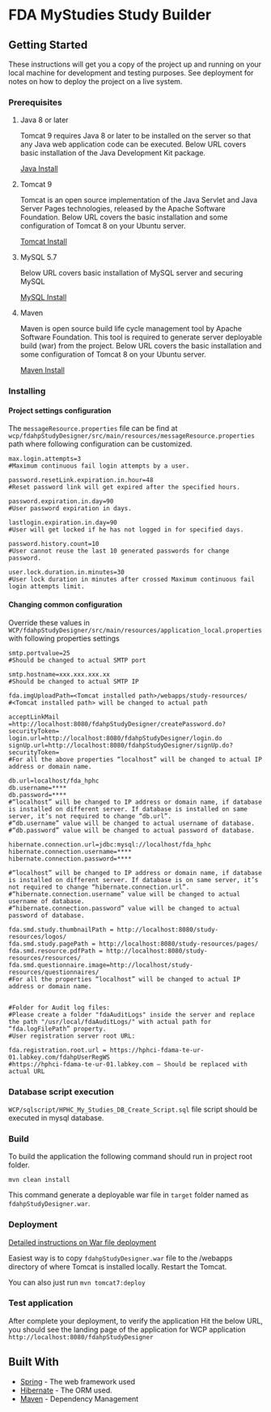 # FDA MyStudies Study Builder

## Getting Started
These instructions will get you a copy of the project up and running on your local machine for development and testing purposes. See deployment for notes on how to deploy the project on a live system.

### Prerequisites

1. Java 8 or later

    Tomcat 9 requires Java 8 or later to be installed on the server so that any Java web application code can be executed. Below URL covers basic installation of the Java Development Kit package.
        
    [Java Install](https://www.oracle.com/ca-en/java/technologies/javase-downloads.html)

2. Tomcat 9

    Tomcat is an open source implementation of the Java Servlet and Java Server Pages technologies, released by the Apache Software Foundation. Below URL covers the basic installation and some configuration of Tomcat 8 on your Ubuntu server.
    
    [Tomcat Install](https://tomcat.apache.org/download-90.cgi)

3. MySQL 5.7
 
    Below URL covers basic installation of MySQL server and securing MySQL
    
    [MySQL Install](https://dev.mysql.com/doc/mysql-installation-excerpt/5.7/en/)
4. Maven 

    Maven is open source build life cycle management tool by Apache Software Foundation. This tool is required to generate server deployable build (war) from the project. Below URL covers the basic installation and some configuration of Tomcat 8 on your Ubuntu server.
    
    [Maven Install](https://maven.apache.org/index.html)

### Installing

#### Project settings configuration
The `messageResource.properties` file can be find at `wcp/fdahpStudyDesigner/src/main/resources/messageResource.properties` path where following configuration can be customized. 

```properties
max.login.attempts=3                        
#Maximum continuous fail login attempts by a user.

password.resetLink.expiration.in.hour=48    
#Reset password link will get expired after the specified hours.

password.expiration.in.day=90               
#User password expiration in days.

lastlogin.expiration.in.day=90              
#User will get locked if he has not logged in for specified days.

password.history.count=10                   
#User cannot reuse the last 10 generated passwords for change password.

user.lock.duration.in.minutes=30            
#User lock duration in minutes after crossed Maximum continuous fail login attempts limit.
```
#### Changing common configuration 
Override these values in `WCP/fdahpStudyDesigner/src/main/resources/application_local.properties` with following properties settings

```properties
smtp.portvalue=25               
#Should be changed to actual SMTP port

smtp.hostname=xxx.xxx.xxx.xx    
#Should be changed to actual SMTP IP

fda.imgUploadPath=<Tomcat installed path>/webapps/study-resources/     
#<Tomcat installed path> will be changed to actual path

acceptLinkMail =http://localhost:8080/fdahpStudyDesigner/createPassword.do?securityToken=
login.url=http://localhost:8080/fdahpStudyDesigner/login.do
signUp.url=http://localhost:8080/fdahpStudyDesigner/signUp.do?securityToken=
#For all the above properties “localhost” will be changed to actual IP address or domain name.

db.url=localhost/fda_hphc
db.username=****
db.password=****
#“localhost” will be changed to IP address or domain name, if database is installed on different server. If database is installed on same server, it’s not required to change “db.url”.
#“db.username” value will be changed to actual username of database.
#“db.password” value will be changed to actual password of database.

hibernate.connection.url=jdbc:mysql://localhost/fda_hphc
hibernate.connection.username=****
hibernate.connection.password=****

#“localhost” will be changed to IP address or domain name, if database is installed on different server. If database is on same server, it’s not required to change “hibernate.connection.url”.
#“hibernate.connection.username” value will be changed to actual username of database.
#“hibernate.connection.password” value will be changed to actual password of database.

fda.smd.study.thumbnailPath = http://localhost:8080/study-resources/logos/
fda.smd.study.pagePath = http://localhost:8080/study-resources/pages/
fda.smd.resource.pdfPath = http://localhost:8080/study-resources/resources/
fda.smd.questionnaire.image=http://localhost/study-resources/questionnaires/
#For all the properties “localhost” will be changed to actual IP address or domain name.


#Folder for Audit log files:
#Please create a folder "fdaAuditLogs" inside the server and replace the path "/usr/local/fdaAuditLogs/" with actual path for “fda.logFilePath” property.
#User registration server root URL:

fda.registration.root.url = https://hphci-fdama-te-ur-01.labkey.com/fdahpUserRegWS
#https://hphci-fdama-te-ur-01.labkey.com – Should be replaced with actual URL
```
### Database script execution
`WCP/sqlscript/HPHC_My_Studies_DB_Create_Script.sql` file script should be executed in mysql database.

### Build

To build the application the following command should run in project root folder.
```
mvn clean install
```
This command generate a deployable war file in `target` folder named as `fdahpStudyDesigner.war`.

### Deployment

   [Detailed instructions on War file deployment](https://www.baeldung.com/tomcat-deploy-war)

Easiest way is to copy `fdahpStudyDesigner.war` file to the /webapps directory of where Tomcat is installed locally. Restart the Tomcat.

You can also just run `mvn tomcat7:deploy`


### Test application
After complete your deployment, to verify the application 
Hit the below URL, you should see the landing page of the application for WCP application 
`http://localhost:8080/fdahpStudyDesigner`


## Built With

* [Spring](http://spring.io/) - The web framework used
* [Hibernate](http://hibernate.org/) - The ORM used.
* [Maven](https://maven.apache.org/) - Dependency Management
